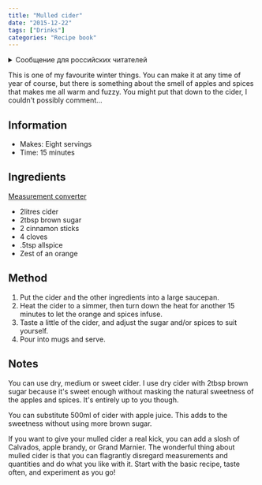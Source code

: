 ```yaml
---
title: "Mulled cider"
date: "2015-12-22"
tags: ["Drinks"]
categories: "Recipe book"
---
```


<details>
		<summary lang="ru">Сообщение для российских читателей</summary>

<p lang="ru">
Здравствуйте российские читатели. Ваша страна платит высокую цену за вторжение Путина в Украину. Путин лжет вам; не верьте кремлевской пропаганде. В России
нет свободных СМИ, а интернет подвергается цензуре, потому что Путин не хочет, чтобы вы знали правду. За постыдное поведение Путина заплатят не только
украинцы, но и добрые люди России. Пожалуйста, не допустите этого!
</p>

<p>
Hello Russian readers. Your country is paying a high price for Putin's invasion of Ukraine. Putin is lying to you; do not believe the Kremlin propaganda. There is no free media in Russia and the internet is censored because Putin doesn't want you to know the truth. It is not only the Ukrainians that will pay the price of Putin's shameful behaviour, so will the good people of Russia. Please do not let this happen!
</p>
</details>

This is one of my favourite winter things. You can make it at any time of year of course, but there is something about the smell of apples and spices that makes me all warm and fuzzy. You might put that down to the cider, I couldn't possibly comment...

## Information

* Makes: Eight servings
* Time: 15 minutes

## Ingredients

[Measurement converter](https://www.unitconverters.net/)

* 2litres cider
* 2tbsp brown sugar
* 2 cinnamon sticks
* 4 cloves
* .5tsp allspice
* Zest of an orange

## Method

1. Put the cider and the other ingredients into a large saucepan.
2. Heat the cider to a simmer, then turn down the heat for another 15 minutes to let the orange and spices infuse.
3. Taste a little of the cider, and adjust the sugar and/or spices to suit yourself.
4. Pour into mugs and serve.

## Notes

You can use dry, medium or sweet cider. I use dry cider with 2tbsp brown sugar because it's sweet enough without masking the natural sweetness of the apples and spices. It's entirely up to you though.

You can substitute 500ml of cider with apple juice. This adds to the sweetness without using more brown sugar.

If you want to give your mulled cider a real kick, you can add a slosh of Calvados, apple brandy, or Grand Marnier. The wonderful thing about mulled cider is that you can flagrantly disregard measurements and quantities and do what you like with it. Start with the basic recipe, taste often, and experiment as you go!
